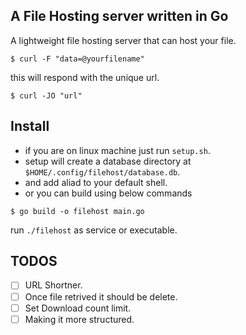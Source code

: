 ## A File Hosting server written in Go 

A lightweight file hosting server that can host your file.

```shell
$ curl -F "data=@yourfilename" 
```
this will respond with the unique url.

```shell
$ curl -JO "url"
```

## Install

- if you are on linux machine just run `setup.sh`.
- setup will create a database directory at `$HOME/.config/filehost/database.db`.
- and add aliad to your default shell.
- or you can build using below commands 
```shell
$ go build -o filehost main.go

```

run `./filehost` as service or executable.

## TODOS
- [ ]  URL Shortner.
- [ ]  Once file retrived it should be delete.
- [ ]  Set Download count limit.
- [ ]  Making it more structured.
